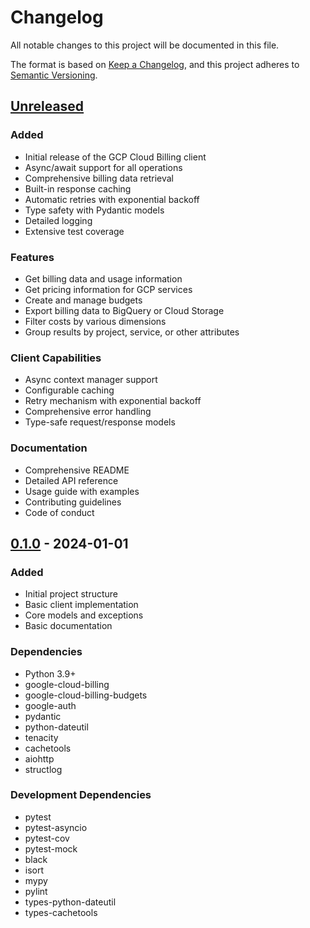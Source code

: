 # Changelog

All notable changes to this project will be documented in this file.

The format is based on [Keep a Changelog](https://keepachangelog.com/en/1.0.0/),
and this project adheres to [Semantic Versioning](https://semver.org/spec/v2.0.0.html).

## [Unreleased]

### Added
- Initial release of the GCP Cloud Billing client
- Async/await support for all operations
- Comprehensive billing data retrieval
- Built-in response caching
- Automatic retries with exponential backoff
- Type safety with Pydantic models
- Detailed logging
- Extensive test coverage

### Features
- Get billing data and usage information
- Get pricing information for GCP services
- Create and manage budgets
- Export billing data to BigQuery or Cloud Storage
- Filter costs by various dimensions
- Group results by project, service, or other attributes

### Client Capabilities
- Async context manager support
- Configurable caching
- Retry mechanism with exponential backoff
- Comprehensive error handling
- Type-safe request/response models

### Documentation
- Comprehensive README
- Detailed API reference
- Usage guide with examples
- Contributing guidelines
- Code of conduct

## [0.1.0] - 2024-01-01

### Added
- Initial project structure
- Basic client implementation
- Core models and exceptions
- Basic documentation

### Dependencies
- Python 3.9+
- google-cloud-billing
- google-cloud-billing-budgets
- google-auth
- pydantic
- python-dateutil
- tenacity
- cachetools
- aiohttp
- structlog

### Development Dependencies
- pytest
- pytest-asyncio
- pytest-cov
- pytest-mock
- black
- isort
- mypy
- pylint
- types-python-dateutil
- types-cachetools

[Unreleased]: https://github.com/yourusername/gcp-billing-client/compare/v0.1.0...HEAD
[0.1.0]: https://github.com/yourusername/gcp-billing-client/releases/tag/v0.1.0
